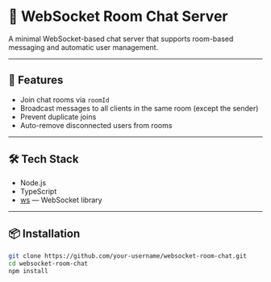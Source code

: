 # 🧩 WebSocket Room Chat Server

A minimal WebSocket-based chat server that supports room-based messaging and automatic user management.

---

## 🚀 Features

- Join chat rooms via `roomId`
- Broadcast messages to all clients in the same room (except the sender)
- Prevent duplicate joins
- Auto-remove disconnected users from rooms

---

## 🛠️ Tech Stack

- Node.js
- TypeScript
- [ws](https://github.com/websockets/ws) — WebSocket library

---

## 📦 Installation

```bash
git clone https://github.com/your-username/websocket-room-chat.git
cd websocket-room-chat
npm install
